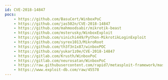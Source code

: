 ```yaml
---
id: CVE-2018-14847
pocs:
    - https://github.com/BasuCert/WinboxPoC
    - https://github.com/jas502n/CVE-2018-14847
    - https://github.com/mahmoodsabir/mikrotik-beast
    - https://github.com/msterusky/WinboxExploit
    - https://github.com/sinichi449/Python-MikrotikLoginExploit
    - https://github.com/syrex1013/MikroRoot
    - https://github.com/th3f3n1x87/winboxPOC
    - https://github.com/yukar1z0e/CVE-2018-14847
    - https://gitlab.com/Krusth/WinboxPoC
    - https://gitlab.com/neurosatan/WinboxPoC
    - https://raw.githubusercontent.com/rapid7/metasploit-framework/master/modules/auxiliary/gather/mikrotik_winbox_fileread.py
    - https://www.exploit-db.com/raw/45578
---
```

